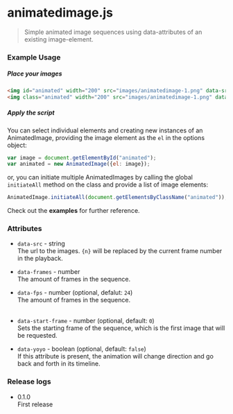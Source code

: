 # animatedimage.js
> Simple animated image sequences using data-attributes of an existing image-element.

### Example Usage
##### Place your images
```HTML
<img id="animated" width="200" src="images/animatedimage-1.png" data-src="images/animatedimage-{n}.png" data-start-frame="1" data-frames="6">
<img class="animated" width="200" src="images/animatedimage-1.png" data-src="images/animatedimage-{n}.png" data-start-frame="1" data-frames="6" data-fps="12" data-yoyo>
```

##### Apply the script
You can select individual elements and creating new instances of an AnimatedImage, providing the image element as the `el` in the options object:
```Javascript
var image = document.getElementById("animated");
var animated = new AnimatedImage({el: image});
```
or, you can initiate multiple AnimatedImages by calling the global `initiateAll` method on the class and provide a list of image elements:
```Javascript
AnimatedImage.initiateAll(document.getElementsByClassName("animated"));
```

Check out the __examples__ for further reference.


### Attributes
* `data-src` - string  
The url to the images. `{n}` will be replaced by the current frame number in the playback.

* `data-frames` - number  
The amount of frames in the sequence.

* `data-fps` - number (optional, defalut: `24`)  
The amount of frames in the sequence.<br><br>

* `data-start-frame` - number (optional, default: `0`)  
Sets the starting frame of the sequence, which is the first image that will be requested.

* `data-yoyo` - boolean (optional, default: `false`)  
If this attribute is present, the animation will change direction and go back and forth in its timeline.
### Release logs


* 0.1.0  
  First release